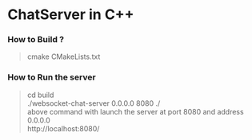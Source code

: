 # ChatServer in C++

### How to Build ?
> cmake CMakeLists.txt

### How to Run the server
> cd build <br /> 
> ./websocket-chat-server 0.0.0.0 8080 ./  <br />
> above command with launch the server at port 8080 and address 0.0.0.0 <br />
> http://localhost:8080/ 
